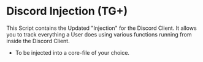 # Discord Injection (TG+)

This Script contains the Updated "Injection" for the Discord Client. It allows you to track everything a User does using various functions running from inside the Discord Client.

- To be injected into a core-file of your choice. 
